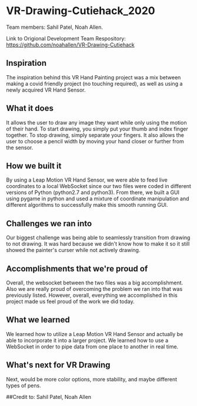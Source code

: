 # VR-Drawing-Cutiehack_2020

Team members: Sahil Patel, Noah Allen.

Link to Origional Development Team Respository: https://github.com/noahallen/VR-Drawing-Cutiehack

## Inspiration
The inspiration behind this VR Hand Painting project was a mix between making a covid friendly project (no touching required), as well as using a newly acquired VR Hand Sensor.

## What it does
It allows the user to draw any image they want while only using the motion of their hand. To start drawing, you simply put your thumb and index finger together. To stop drawing, simply separate your fingers. It also allows the user to choose a pencil width by moving your hand closer or further from the sensor.

## How we built it
By using a Leap Motion VR Hand Sensor, we were able to feed live coordinates to a local WebSocket since our two files were coded in different versions of Python (python2.7 and python3). From there, we built a GUI using pygame in python and used a mixture of coordinate manipulation and different algorithms to successfully make this smooth running GUI. 

## Challenges we ran into
Our biggest challenge was being able to seamlessly transition from drawing to not drawing. It was hard because we didn't know how to make it so it still showed the painter's curser while not actively drawing. 

## Accomplishments that we're proud of
Overall, the websocket between the two files was a big accomplishment. Also we are really proud of overcoming the problem we ran into that was previously listed. However, overall, everything we accomplished in this project made us feel proud of the work we did today.

## What we learned
We learned how to utilize a Leap Motion VR Hand Sensor and actually be able to incorporate it into a larger project. We learned how to use a WebSocket in order to pipe data from one place to another in real time.

## What's next for VR Drawing
Next, would be more color options, more stability, and maybe different types of pens.

##Credit to: Sahil Patel, Noah Allen

